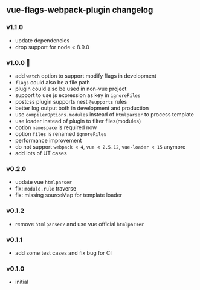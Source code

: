 ## vue-flags-webpack-plugin changelog
### v1.1.0
+ update dependencies
+ drop support for node < 8.9.0


### v1.0.0 🎉
+ add `watch` option to support modify flags in development
+ `flags` could also be a file path
+ plugin could also be used in non-vue project
+ support to use js expression as key in `ignoreFiles`
+ postcss plugin supports nest `@supports` rules
+ better log output both in development and production
+ use `compilerOptions.modules` instead of `htmlparser` to process template
+ use loader instead of plugin to filter files(modules)
+ option `namespace` is required now
+ option `files` is renamed `ignoreFiles`
+ performance improvement
+ do not support `webpack < 4`, `vue < 2.5.12`, `vue-loader < 15` anymore
+ add lots of UT cases

### v0.2.0
* update vue `htmlparser`
* fix: `module.rule` traverse
* fix: missing sourceMap for template loader

### v0.1.2
* remove `htmlparser2` and use vue official `htmlparser`

### v0.1.1
* add some test cases and fix bug for CI

### v0.1.0
* initial

